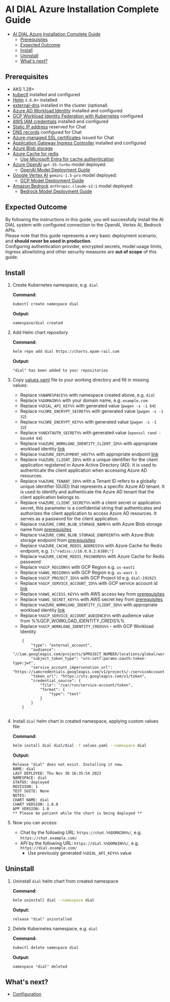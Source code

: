 # AI DIAL Azure Installation Complete Guide

- [AI DIAL Azure Installation Complete Guide](#ai-dial-azure-installation-complete-guide)
  - [Prerequisites](#prerequisites)
  - [Expected Outcome](#expected-outcome)
  - [Install](#install)
  - [Uninstall](#uninstall)
  - [What's next?](#whats-next)

## Prerequisites

- AKS 1.28+
- [kubectl](https://kubernetes.io/docs/tasks/tools/#kubectl) installed and configured
- [Helm](https://helm.sh/docs/intro/install/) `3.8.0+` installed
- [external-dns](https://github.com/kubernetes-sigs/external-dns) installed in the cluster (optional)
- [Azure AD Workload Identity](https://azure.github.io/azure-workload-identity/docs/introduction.html) installed and configured
- [GCP Workload Identity Federation with Kubernetes](https://cloud.google.com/iam/docs/workload-identity-federation-with-kubernetes#eks) configured
- [AWS IAM credentials](https://docs.aws.amazon.com/IAM/latest/UserGuide/getting-started-workloads.html)  installed and configured
- [Static IP address](https://learn.microsoft.com/en-us/azure/virtual-network/ip-services/public-ip-addresses) reserved for Chat
- [DNS records](https://learn.microsoft.com/en-us/azure/dns/public-dns-overview) configured for Chat
- [Azure-managed SSL certificates](https://learn.microsoft.com/en-us/azure/app-service/configure-ssl-app-service-certificate) issued for Chat
- [Application Gateway Ingress Controller](https://github.com/Azure/application-gateway-kubernetes-ingress) installed and configured
- [Azure Blob storage](https://learn.microsoft.com/en-us/azure/storage/blobs/storage-blobs-overview)
- [Azure Cache for redis](https://learn.microsoft.com/en-us/azure/azure-cache-for-redis/quickstart-create-redis)
  - [Use Microsoft Entra for cache authentication](https://learn.microsoft.com/en-us/azure/azure-cache-for-redis/cache-azure-active-directory-for-authentication)
- [Azure OpenAI](https://learn.microsoft.com/en-us/azure/ai-services/openai/overview)  `gpt-35-turbo` model deployed:
  - [OpenAI Model Deployment Guide](https://docs.epam-rail.com/Deployment/OpenAI%20Model%20Deployment)
- [Google Vertex AI](https://cloud.google.com/vertex-ai/?hl=en) `gemini-1.5-pro` model deployed:
  - [GCP Model Deployment Guide](https://docs.epam-rail.com/Deployment/Vertex%20Model%20Deployment)
- [Amazon Bedrock](https://docs.aws.amazon.com/bedrock/latest/userguide/what-is-bedrock.html) `anthropic.claude-v2:1` model deployed:
  - [Bedrock Model Deployment Guide](https://docs.epam-rail.com/Deployment/Bedrock%20Model%20Deployment)

## Expected Outcome

By following the instructions in this guide, you will successfully install the AI DIAL system with configured connection to the OpenAI, Vertex AI, Bedrock APIs.\
Please note that this guide represents a very basic deployment scenario, and **should never be used in production**.\
Configuring authentication provider, encrypted secrets, model usage limits, Ingress allowlisting and other security measures are **out of scope** of this guide.

## Install

1. Create Kubernetes namespace, e.g. `dial`

    **Command:**

    ```sh
    kubectl create namespace dial
    ```

    **Output:**

    ```console
    namespace/dial created
    ```

1. Add Helm chart repository

    **Command:**

    ```sh
    helm repo add dial https://charts.epam-rail.com
    ```

    **Output:**

    ```console
    "dial" has been added to your repositories
    ```

1. Copy [values.yaml](values.yaml) file to your working directory and fill in missing values:
    - Replace `%%NAMESPACE%%` with namespace created above, e.g. `dial`
    - Replace `%%DOMAIN%%` with your domain name, e.g. `example.com`
    - Replace `%%DIAL_API_KEY%%` with generated value (`pwgen -s -1 64`)
    - Replace `%%CORE_ENCRYPT_SECRET%%` with generated value (`pwgen -s -1 32`)
    - Replace `%%CORE_ENCRYPT_KEY%%` with generated value (`pwgen -s -1 32`)
    - Replace `%%NEXTAUTH_SECRET%%` with generated value (`openssl rand -base64 64`)
    - Replace `%%AZURE_WORKLOAD_IDENTITY_CLIENT_ID%%` with appropriate workload identity [link](https://docs.epam-rail.com/Deployment/OpenAI%20Model%20Deployment#use-kubernetes-service-account-assigned-to-azure-user-assigned-managed-identity)
    - Replace `%%AZURE_DEPLOYMENT_HOST%%` with appropriate endpoint [link](https://docs.epam-rail.com/tutorials/quick-start-model#step-2-configuration)
    - Replace `%%AZURE_CLIENT_ID%%` with a unique identifier for the client application registered in Azure Active Directory (AD). It is used to authenticate the client application when accessing Azure AD resources.
    - Replace `%%AZURE_TENANT_ID%%` with a Tenant ID refers to a globally unique identifier (GUID) that represents a specific Azure AD tenant. It is used to identify and authenticate the Azure AD tenant that the client application belongs to.
    - Replace `%%AZURE_CLIENT_SECRET%%` with a client secret or application secret, this parameter is a confidential string that authenticates and authorizes the client application to access Azure AD resources. It serves as a password for the client application.
    - Replace `%%AZURE_CORE_BLOB_STORAGE_NAME%%` with Azure Blob storage name from [prerequisites](#prerequisites)
    - Replace `%%AZURE_CORE_BLOB_STORAGE_ENDPOINT%%` with Azure Blob storage endpoint from [prerequisites](#prerequisites)
    - Replace `%%AZURE_CACHE_REDIS_ADDRESS%%` with Azure Cache for Redis endpoint, e.g. `[\"rediss://10.0.0.2:6380\"]`
    - Replace `%%AZURE_CACHE_REDIS_PASSWORD%%` with Azure Cache for Redis password
    - Replace `%%GCP_REGION%%` with GCP Region e.g. `us-east1`
    - Replace `%%AWS_REGION%%` with GCP Region e.g. `us-east-1`
    - Replace `%%GCP_PROJECT_ID%%` with GCP Project Id e.g. `dial-191923`
    - Replace `%%GCP_SERVICE_ACCOUNT_ID%%` with GCP service account id [link](https://cloud.google.com/iam/docs/workload-identity-federation-with-kubernetes)
    - Replace `%%AWS_ACCESS_KEY%%` with AWS access key from [prerequisites](#prerequisites)
    - Replace `%%AWS_SECRET_KEY%%` with AWS secret key from [prerequisites](#prerequisites)
    - Replace `%%AZURE_WORKLOAD_IDENTITY_CLIENT_ID%%` with appropriate workload identity [link](https://docs.epam-rail.com/Deployment/OpenAI%20Model%20Deployment#use-kubernetes-service-account-assigned-to-azure-user-assigned-managed-identity)
    - Replace `%%GCP_SERVICE_ACCOUNT_AUDIENCE%%` with audience value from %%GCP_WORKLOAD_IDENTITY_CREDS%%
    - Replace `%%GCP_WORKLOAD_IDENTITY_CREDS%%` - with GCP Workload Identity

    ```
        {
            "type": "external_account",
            "audience": "//iam.googleapis.com/projects/$PROJECT_NUMBER/locations/global/workloadIdentityPools/$POOL_ID/providers/$PROVIDER_ID",
            "subject_token_type": "urn:ietf:params:oauth:token-type:jwt",
            "service_account_impersonation_url": "https://iamcredentials.googleapis.com/v1/projects/-/serviceAccounts/$EMAIL:generateAccessToken",
            "token_url": "https://sts.googleapis.com/v1/token",
            "credential_source": {
                "file": "/var/run/service-account/token",
                "format": {
                    "type": "text"
                }
            }
        }


1. Install `dial` helm chart in created namespace, applying custom values file:

    **Command:**

    ```sh
    helm install dial dial/dial -f values.yaml --namespace dial
    ```

    **Output:**

    ```console
    Release "dial" does not exist. Installing it now.
    NAME: dial
    LAST DEPLOYED: Thu Nov 30 16:35:54 2023
    NAMESPACE: dial
    STATUS: deployed
    REVISION: 1
    TEST SUITE: None
    NOTES:
    CHART NAME: dial
    CHART VERSION: 1.0.0
    APP VERSION: 1.0
    ** Please be patient while the chart is being deployed **
    ```

1. Now you can access:
    - Chat by the following URL: `https://chat.%%DOMAIN%%/`, e.g. `https://chat.example.com/`
    - API by the following URL: `https://dial.%%DOMAIN%%/`, e.g. `https://dial.example.com/`
      - Use previously generated `%%DIAL_API_KEY%%` value

## Uninstall

1. Uninstall `dial` helm chart from created namespace

    **Command:**

    ```sh
    helm uninstall dial --namespace dial
    ```

    **Output:**

    ```console
    release "dial" uninstalled
    ```

1. Delete Kubernetes namespace, e.g. `dial`

    **Command:**

    ```sh
    kubectl delete namespace dial
    ```

    **Output:**

    ```console
    namespace "dial" deleted
    ```

## What's next?

- [Configuration](https://docs.epam-rail.com/Deployment/configuration)
